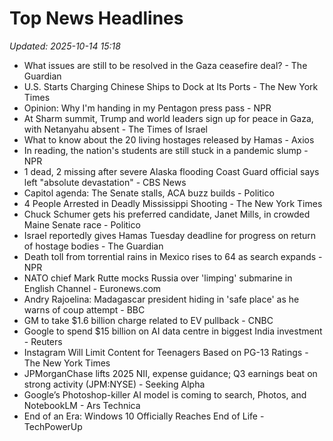 # Top News Headlines

_Updated: 2025-10-14 15:18_

- What issues are still to be resolved in the Gaza ceasefire deal? - The Guardian
- U.S. Starts Charging Chinese Ships to Dock at Its Ports - The New York Times
- Opinion: Why I'm handing in my Pentagon press pass - NPR
- At Sharm summit, Trump and world leaders sign up for peace in Gaza, with Netanyahu absent - The Times of Israel
- What to know about the 20 living hostages released by Hamas - Axios
- In reading, the nation's students are still stuck in a pandemic slump - NPR
- 1 dead, 2 missing after severe Alaska flooding Coast Guard official says left "absolute devastation" - CBS News
- Capitol agenda: The Senate stalls, ACA buzz builds - Politico
- 4 People Arrested in Deadly Mississippi Shooting - The New York Times
- Chuck Schumer gets his preferred candidate, Janet Mills, in crowded Maine Senate race - Politico
- Israel reportedly gives Hamas Tuesday deadline for progress on return of hostage bodies - The Guardian
- Death toll from torrential rains in Mexico rises to 64 as search expands - NPR
- NATO chief Mark Rutte mocks Russia over 'limping' submarine in English Channel - Euronews.com
- Andry Rajoelina: Madagascar president hiding in 'safe place' as he warns of coup attempt - BBC
- GM to take $1.6 billion charge related to EV pullback - CNBC
- Google to spend $15 billion on AI data centre in biggest India investment - Reuters
- Instagram Will Limit Content for Teenagers Based on PG-13 Ratings - The New York Times
- JPMorganChase lifts 2025 NII, expense guidance; Q3 earnings beat on strong activity (JPM:NYSE) - Seeking Alpha
- Google’s Photoshop-killer AI model is coming to search, Photos, and NotebookLM - Ars Technica
- End of an Era: Windows 10 Officially Reaches End of Life - TechPowerUp